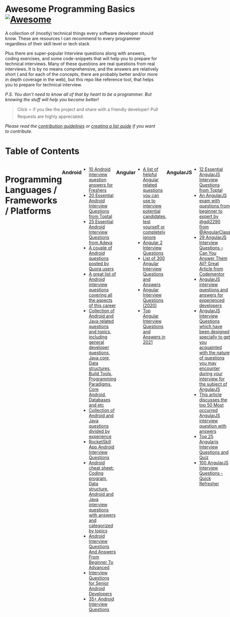 # Awesome Programming Basics [![Awesome](https://cdn.rawgit.com/sindresorhus/awesome/d7305f38d29fed78fa85652e3a63e154dd8e8829/media/badge.svg)](https://github.com/sindresorhus/awesome)

A collection of (mostly) technical things every software developer should know. These are resources I can recommend to every programmer regardless of their skill level or tech stack

Plus there are super-popular Interview questions along with answers, coding exercises,  and some code-snippets that will help you to prepare for technical interviews. Many of these questions are real questions from real interviews. It is by no means comprehensive, and the answers are relatively short ( and for each of the concepts, there are probably better and/or more in depth coverage in the web), but this repo like reference tool, that helps you to prepare for technical interview.

_P.S. You don't need to know all of that by heart to be a programmer. But knowing the stuff will help you become better!_

> Click :star: if you like the project and share with a friendly developer! Pull Requests are highly appreciated.

_Please read the [contribution guidelines](https://docs.github.com/en/communities/setting-up-your-project-for-healthy-contributions/setting-guidelines-for-repository-contributors) or [creating a list guide](https://docs.github.com/en/get-started/writing-on-github/getting-started-with-writing-and-formatting-on-github/basic-writing-and-formatting-syntax) if you want to contribute._

# Table of Contents

<div style="display: flex; align-items: flex-start; align: center">
<table align="center">

  <tr>
    <td align="center" width="96">
        <img src="https://github.com/tandpfun/skill-icons/raw/main/icons/Actix-Dark.svg" alt="icon" width="65" height="65" />
      <br>Actix
    </td>
    <td align="center" width="96">
        <img src="https://github.com/tandpfun/skill-icons/raw/main/icons/Adonis.svg" alt="icon" width="65" height="65" />
      <br>AdonisJS
    </td>    
    <td align="center" width="96">
        <img src="https://github.com/tandpfun/skill-icons/raw/main/icons/AlpineJS-Dark.svg" alt="icon" width="65" height="65" />
      <br>Alpine.js
    </td>
    <td align="center" width="96">
      <a href="#android">    
        <img src="https://github.com/tandpfun/skill-icons/raw/main/icons/AndroidStudio-Dark.svg" alt="icon" width="65" height="65" />
      <br>Android
    </td>
    <td align="center" width="96">
      <a href="#angular">
        <img src="https://github.com/tandpfun/skill-icons/raw/main/icons/Angular-Dark.svg" alt="icon" width="65" height="65" />
      <br>Angular
    </td>
    <td align="center" width="96">
      <a href="#angularjs">
        <img src="https://material.angularjs.org/latest/img/logo.svg" alt="icon" width="65" height="65" />
      <br>AngularJS
    </td>
    <td align="center" width="96">
        <img src="https://github.com/tandpfun/skill-icons/raw/main/icons/Ansible.svg" alt="icon" width="65" height="65" />
      <br>Ansible
    </td>      
  </tr>

<!-- ----------------------------------------------------------------------------------------------------------------------------------------------------- -->

  <tr>
    <td align="center" width="96">
      <a href="#arduino">
        <img src="https://github.com/tandpfun/skill-icons/raw/main/icons/Arduino.svg" alt="icon" width="65" height="65" />
      <br>Arduino
    </td>
    <td align="center" width="96">
        <img src="https://seeklogo.com/images/A/assemblyscript-logo-9C04F2E860-seeklogo.com.png" alt="icon" width="65" height="65" />
      <br>AssemblyScript
    </td>
    <td align="center" width="96">
        <img src="https://cdn.worldvectorlogo.com/logos/atlassian-1.svg" alt="icon" width="65" height="65" />
      <br>Atlassian
    </td>
    <td align="center" width="96">
        <img src="https://github.com/tandpfun/skill-icons/raw/main/icons/AWS-Dark.svg" alt="icon" width="65" height="65" />
      <br>AWS
    </td>
    <td align="center" width="96">
        <img src="https://github.com/tandpfun/skill-icons/raw/main/icons/Azure-Dark.svg" alt="icon" width="65" height="65" />
      <br>Azure
    </td>
    <td align="center" width="96">
      <a href="#backbonejs">
        <img src="https://seeklogo.com/images/B/backbone-logo-837E2F8868-seeklogo.com.png" alt="icon" width="65" height="65" />
      <br>Backbone.js
    </td>                          
    <td align="center" width="96">
        <img src="https://github.com/tandpfun/skill-icons/raw/main/icons/Bash-Dark.svg" alt="icon" width="65" height="65" />
      <br>Bash
    </td>  
  </tr>

<!-- ----------------------------------------------------------------------------------------------------------------------------------------------------- -->

  <tr>
    <td align="center" width="96">
        <img src="https://cdn.worldvectorlogo.com/logos/blazor.svg" alt="icon" width="65" height="65" />
      <br>Blazor
    </td>
    <td align="center" width="96">
        <img src="https://github.com/tandpfun/skill-icons/raw/main/icons/Bootstrap.svg" alt="icon" width="65" height="65" />
      <br>Bootstrap
    </td>
    <td align="center" width="96">
        <img src="https://github.com/tandpfun/skill-icons/raw/main/icons/CMake-Dark.svg" alt="icon" width="65" height="65" />
      <br>Cmake
    </td>    
    <td align="center" width="96">
      <a href="#c-1">
        <img src="https://github.com/tandpfun/skill-icons/raw/main/icons/C.svg" alt="icon" width="65" height="65" />
      <br>C
    </td> 
    <td align="center" width="96">
      <a href="#c">
        <img src="https://github.com/tandpfun/skill-icons/raw/main/icons/CPP.svg" alt="icon" width="65" height="65" />
      <br>C++
    </td> 
    <td align="center" width="96">
      <a href="#c-2">
        <img src="https://github.com/tandpfun/skill-icons/raw/main/icons/CS.svg" alt="icon" width="65" height="65" />
      <br>C#
    </td>
    <td align="center" width="96">
      <a href="#net">
        <img src="https://github.com/tandpfun/skill-icons/raw/main/icons/DotNet.svg" alt="icon" width="65" height="65" />
      <br>.NET
    </td>                       
  </tr>

<!-- ----------------------------------------------------------------------------------------------------------------------------------------------------- -->

  <tr>
    <td align="center" width="96">
        <img src="https://cdn.worldvectorlogo.com/logos/cakephp-1.svg" alt="icon" width="65" height="65" />
      <br>CakePHP
    </td>
    <td align="center" width="96">
        <img src="https://github.com/tandpfun/skill-icons/raw/main/icons/Cassandra-Dark.svg" alt="icon" width="65" height="65" />
      <br>Cassandra
    </td>
    <td align="center" width="96">
      <a href="#clojure">    
        <img src="https://github.com/tandpfun/skill-icons/raw/main/icons/Clojure-Dark.svg" alt="icon" width="65" height="65" />
      <br>Clojure
    </td>
    <td align="center" width="96">
        <img src="https://github.com/tandpfun/skill-icons/raw/main/icons/Crystal-Dark.svg" alt="icon" width="65" height="65" />
      <br>Crystal
    </td>  
    <td align="center" width="96">
      <a href="#css">    
        <img src="https://github.com/tandpfun/skill-icons/raw/main/icons/CSS.svg" alt="icon" width="65" height="65" />
      <br>CSS3
    </td> 
    <td align="center" width="96">
      <a href="#cucumber">
        <img src="https://github.com/tandpfun/skill-icons/raw/main/icons/Gherkin-Dark.svg" alt="icon" width="65" height="65" />
      <br>Cucumber
    </td>
    <td align="center" width="96">
        <img src="https://github.com/tandpfun/skill-icons/raw/main/icons/Dart-Dark.svg" alt="icon" width="65" height="65" />
      <br>Dart
    </td>                        

  </tr>

<!-- ----------------------------------------------------------------------------------------------------------------------------------------------------- -->

  <tr>
    <td align="center" width="96">
        <img src="https://github.com/tandpfun/skill-icons/raw/main/icons/DENO-Dark.svg" alt="icon" width="65" height="65" />
      <br>Deno
    </td> 
    <td align="center" width="96">
      <a href="#django">
        <img src="https://github.com/tandpfun/skill-icons/raw/main/icons/Django.svg" alt="icon" width="65" height="65" />
      <br>Django
    </td> 
    <td align="center" width="96">
      <a href="#docker">
        <img src="https://github.com/tandpfun/skill-icons/raw/main/icons/Docker.svg" alt="icon" width="65" height="65" />
      <br>Docker
    </td> 
    <td align="center" width="96">
        <img src="https://cdn.worldvectorlogo.com/logos/drupal-5.svg" alt="icon" width="65" height="65" />
      <br>Drupal
    </td>
    <td align="center" width="96">
        <img src="https://github.com/tandpfun/skill-icons/raw/main/icons/Electron.svg" alt="icon" width="65" height="65" />
      <br>Electron
    </td>
    <td align="center" width="96">
        <img src="https://github.com/tandpfun/skill-icons/raw/main/icons/Elixir-Dark.svg" alt="icon" width="65" height="65" />
      <br>Elixir
    </td>
    <td align="center" width="96">
      <a href="#emberjs">
        <img src="https://github.com/tandpfun/skill-icons/raw/main/icons/Ember.svg" alt="icon" width="65" height="65" />
      <br>Ember.js
    </td>                       
  </tr>

<!-- ----------------------------------------------------------------------------------------------------------------------------------------------------- -->

  <tr>
    <td align="center" width="96">
        <img src="https://github.com/tandpfun/skill-icons/raw/main/icons/ExpressJS-Dark.svg" alt="icon" width="65" height="65" />
      <br>Express.js
    </td> 
    <td align="center" width="96">
      <a href="#fastapi">
        <img src="https://github.com/tandpfun/skill-icons/raw/main/icons/FastAPI.svg" alt="icon" width="65" height="65" />
      <br>FastAPI
    </td> 
    <td align="center" width="96">
        <img src="https://github.com/tandpfun/skill-icons/raw/main/icons/Firebase-Dark.svg" alt="icon" width="65" height="65" />
      <br>Firebase
    </td> 
    <td align="center" width="96">
        <img src="https://github.com/tandpfun/skill-icons/raw/main/icons/Flask-Dark.svg" alt="icon" width="65" height="65" />
      <br>Flask
    </td>  
    <td align="center" width="96">
        <img src="https://github.com/tandpfun/skill-icons/raw/main/icons/Flutter-Dark.svg" alt="icon" width="65" height="65" />
      <br>Flutter
    </td>  
    <td align="center" width="96">
        <img src="https://github.com/tandpfun/skill-icons/raw/main/icons/Fortran.svg" alt="icon" width="65" height="65" />
      <br>Fortran
    </td>        
    <td align="center" width="96">
        <img src="https://cdn.worldvectorlogo.com/logos/fsharp.svg" alt="icon" width="65" height="65" />
      <br>F Sharp
    </td>              
  </tr>

<!-- ----------------------------------------------------------------------------------------------------------------------------------------------------- -->

  <tr>
    <td align="center" width="96">
        <img src="https://github.com/tandpfun/skill-icons/raw/main/icons/Gatsby.svg" alt="icon" width="65" height="65" />
      <br>Gatsby
    </td>
    <td align="center" width="96">
        <img src="https://github.com/tandpfun/skill-icons/raw/main/icons/Git.svg" alt="icon" width="65" height="65" />
      <br>Git
    </td>
    <td align="center" width="96">
        <img src="https://github.com/tandpfun/skill-icons/raw/main/icons/GithubActions-Dark.svg" alt="icon" width="65" height="65" />
      <br>GH Actions
    </td> 
    <td align="center" width="96">
      <a href="#golang">
        <img src="https://github.com/tandpfun/skill-icons/raw/main/icons/GoLang.svg" alt="icon" width="65" height="65" />
      <br>Golang
    </td>
    <td align="center" width="96">
        <img src="https://github.com/tandpfun/skill-icons/raw/main/icons/GCP-Dark.svg" alt="icon" width="65" height="65" />
      <br>GCP
    </td>      
    <td align="center" width="96">
        <img src="https://github.com/tandpfun/skill-icons/raw/main/icons/Gradle-Dark.svg" alt="icon" width="65" height="65" />
      <br>Gradle
    </td>
    <td align="center" width="96">
        <img src="https://github.com/tandpfun/skill-icons/raw/main/icons/Grafana-Dark.svg" alt="icon" width="65" height="65" />
      <br>Grafana
    </td>                      
  </tr>

<!-- ----------------------------------------------------------------------------------------------------------------------------------------------------- -->

  <tr>
    <td align="center" width="96">
      <a href="#graphql">
        <img src="https://github.com/tandpfun/skill-icons/raw/main/icons/GraphQL-Dark.svg" alt="icon" width="65" height="65" />
      <br>GraphQL
    </td>   
    <td align="center" width="96">
        <img src="https://github.com/tandpfun/skill-icons/raw/main/icons/Haskell-Dark.svg" alt="icon" width="65" height="65" />
      <br>Haskell
    </td>  
    <td align="center" width="96">
        <img src="https://github.com/tandpfun/skill-icons/raw/main/icons/Hibernate-Dark.svg" alt="icon" width="65" height="65" />
      <br>Hibernate
    </td>    
    <td align="center" width="96">
      <a href="#html">
        <img src="https://github.com/tandpfun/skill-icons/raw/main/icons/HTML.svg" alt="icon" width="65" height="65" />
      <br>HTML5
    </td>
    <td align="center" width="96">
      <a href="#ios">
        <img src="https://cdn.worldvectorlogo.com/logos/apple.svg" alt="icon" width="65" height="65" />
      <br>iOS
    </td>
    <td align="center" width="96">
      <a href="#java">
        <img src="https://github.com/tandpfun/skill-icons/raw/main/icons/Java-Dark.svg" alt="icon" width="65" height="65" />
      <br>Java
    </td>
    <td align="center" width="96">
      <a href="#javascript">
        <img src="https://github.com/tandpfun/skill-icons/raw/main/icons/JavaScript.svg" alt="icon" width="65" height="65" />
      <br>JavaScript
    </td>                   
  </tr>

<!-- ----------------------------------------------------------------------------------------------------------------------------------------------------- -->

  <tr>
    <td align="center" width="96">
        <img src="https://github.com/tandpfun/skill-icons/raw/main/icons/Jenkins-Dark.svg" alt="icon" width="65" height="65" />
      <br>Jenkins
    </td> 
    <td align="center" width="96">
        <img src="https://cdn.worldvectorlogo.com/logos/jira-1.svg" alt="icon" width="65" height="65" />
      <br>Jira
    </td>   
    <td align="center" width="96">
        <img src="https://cdn.worldvectorlogo.com/logos/json.svg" alt="icon" width="65" height="65" />
      <br>JSON
    </td>
    <td align="center" width="96">
        <img src="https://cdn.worldvectorlogo.com/logos/julia-1.svg" alt="icon" width="65" height="65" />
      <br>Julia
    </td> 
    <td align="center" width="96">
      <a href="#jquery">
        <img src="https://github.com/tandpfun/skill-icons/raw/main/icons/JQuery.svg" alt="icon" width="65" height="65" />
      <br>jQuery
    </td>  
    <td align="center" width="96">
        <img src="https://github.com/tandpfun/skill-icons/raw/main/icons/Kafka.svg" alt="icon" width="65" height="65" />
      <br>Kafka
    </td>
    <td align="center" width="96">
      <a href="#knockoutjs">
        <img src="https://www.pinclipart.com/picdir/big/223-2230502_knockout-js-clipart.png" alt="icon" width="65" height="65" />
      <br>Knockout.js
    </td>                                  
  </tr>

<!-- ----------------------------------------------------------------------------------------------------------------------------------------------------- -->

  <tr>
    <td align="center" width="96">
        <img src="https://github.com/tandpfun/skill-icons/raw/main/icons/Kotlin-Dark.svg" alt="icon" width="65" height="65" />
      <br>Kotlin
    </td> 
    <td align="center" width="96">
        <img src="https://github.com/tandpfun/skill-icons/raw/main/icons/Kubernetes.svg" alt="icon" width="65" height="65" />
      <br>Kubernetes
    </td>  
    <td align="center" width="96">
        <img src="https://github.com/tandpfun/skill-icons/raw/main/icons/Laravel-Dark.svg" alt="icon" width="65" height="65" />
      <br>Laravel
    </td> 
    <td align="center" width="96">
      <a href="#less">
        <img src="https://cdn.worldvectorlogo.com/logos/less-63.svg" alt="icon" width="65" height="65" />
      <br>Less
    </td> 
    <td align="center" width="96">
        <img src="https://cdn.worldvectorlogo.com/logos/linode-1.svg" alt="icon" width="65" height="65" />
      <br>Linode
    </td> 
    <td align="center" width="96">
        <img src="https://github.com/tandpfun/skill-icons/raw/main/icons/Linux-Dark.svg" alt="icon" width="65" height="65" />
      <br>Linux
    </td>
    <td align="center" width="96">
      <a href="#lisp">
        <img src="https://upload.wikimedia.org/wikipedia/commons/thumb/4/48/Lisp_logo.svg/1200px-Lisp_logo.svg.png" alt="icon" width="65" height="65" />
      <br>Lisp
    </td>                      
  </tr>

<!-- ----------------------------------------------------------------------------------------------------------------------------------------------------- -->

  <tr>
    <td align="center" width="96">
        <img src="https://github.com/tandpfun/skill-icons/raw/main/icons/Lua-Dark.svg" alt="icon" width="65" height="65" />
      <br>Lua
    </td>
    <td align="center" width="96">
        <img src="https://github.com/tandpfun/skill-icons/raw/main/icons/Maven-Dark.svg" alt="icon" width="65" height="65" />
      <br>Maven
    </td> 
    <td align="center" width="96">
        <img src="https://cdn.worldvectorlogo.com/logos/memcached.svg" alt="icon" width="65" height="65" />
      <br>Memcached
    </td> 
    <td align="center" width="96">
        <img src="https://github.com/tandpfun/skill-icons/raw/main/icons/MongoDB.svg" alt="icon" width="65" height="65" />
      <br>MongoDB
    </td> 
    <td align="center" width="96">
        <img src="https://github.com/tandpfun/skill-icons/raw/main/icons/MySQL-Dark.svg" alt="icon" width="65" height="65" />
      <br>MySQL
    </td> 
    <td align="center" width="96">
        <img src="https://cdn.worldvectorlogo.com/logos/nativescript.svg" alt="icon" width="65" height="65" />
      <br>NativeScript
    </td>
    <td align="center" width="96">
        <img src="https://cdn.worldvectorlogo.com/logos/neo4j.svg" alt="icon" width="65" height="65" />
      <br>Neo4j
    </td>                     
  </tr>

<!-- ----------------------------------------------------------------------------------------------------------------------------------------------------- -->

  <tr>
    <td align="center" width="96">
        <img src="https://github.com/tandpfun/skill-icons/raw/main/icons/NestJS-Dark.svg" alt="icon" width="65" height="65" />
      <br>NestJS
    </td>
    <td align="center" width="96">
        <img src="https://github.com/tandpfun/skill-icons/raw/main/icons/NextJS-Dark.svg" alt="icon" width="65" height="65" />
      <br>Next.js
    </td>
    <td align="center" width="96">
        <img src="https://github.com/tandpfun/skill-icons/raw/main/icons/Nginx.svg" alt="icon" width="65" height="65" />
      <br>Nginx
    </td> 
    <td align="center" width="96">
        <img src="https://cdn.worldvectorlogo.com/logos/numpy-1.svg" alt="icon" width="65" height="65" />
      <br>NumPy
    </td>
    <td align="center" width="96">
        <img src="https://github.com/tandpfun/skill-icons/raw/main/icons/NuxtJS-Dark.svg" alt="icon" width="65" height="65" />
      <br>Nuxt.js
    </td>
        <td align="center" width="96">
        <a href="#nodejs">
        <img src="https://github.com/tandpfun/skill-icons/raw/main/icons/NodeJS-Dark.svg" alt="icon" width="65" height="65" />
      <br>Node.js
    </td>
    <td align="center" width="96">
        <img src="https://github.com/tandpfun/skill-icons/raw/main/icons/OpenShift.svg" alt="icon" width="65" height="65" />
      <br>OpenShift
    </td>                        
  </tr>

<!-- ----------------------------------------------------------------------------------------------------------------------------------------------------- -->

  <tr>
    <td align="center" width="96">
        <img src="https://github.com/tandpfun/skill-icons/raw/main/icons/OpenStack-Dark.svg" alt="icon" width="65" height="65" />
      <br>OpenStack
    </td>
    <td align="center" width="96">
        <img src="https://cdn.worldvectorlogo.com/logos/oracle-corporation-logo.svg" alt="icon" width="65" height="65" />
      <br>Oracle
    </td> 
    <td align="center" width="96">
        <img src="https://pandas.pydata.org//static/img/favicon_white.ico" alt="icon" width="65" height="65" />
      <br>Pandas
    </td>
    <td align="center" width="96">
        <img src="https://github.com/tandpfun/skill-icons/raw/main/icons/Perl.svg" alt="icon" width="65" height="65" />
      <br>Perl
    </td>   
    <td align="center" width="96">
      <a href="#php">
        <img src="https://github.com/tandpfun/skill-icons/raw/main/icons/PHP-Dark.svg" alt="icon" width="65" height="65" />
      <br>PHP
    </td>
    <td align="center" width="96">
        <img src="https://cdn.worldvectorlogo.com/logos/postgresql.svg" alt="icon" width="65" height="65" />
      <br>PostgreSQL
    </td>
    <td align="center" width="96">
        <img src="https://github.com/tandpfun/skill-icons/raw/main/icons/Powershell-Dark.svg" alt="icon" width="65" height="65" />
      <br>PowerShell
    </td>                               
  </tr>

<!-- ----------------------------------------------------------------------------------------------------------------------------------------------------- -->

  <tr> 
    <td align="center" width="96">
        <img src="https://github.com/tandpfun/skill-icons/raw/main/icons/Prisma.svg" alt="icon" width="65" height="65" />
      <br>Prisma
    </td> 
    <td align="center" width="96">
        <img src="https://github.com/tandpfun/skill-icons/raw/main/icons/Processing-Dark.svg" alt="icon" width="65" height="65" />
      <br>Processing
    </td> 
    <td align="center" width="96">
        <img src="https://github.com/tandpfun/skill-icons/raw/main/icons/Prometheus.svg" alt="icon" width="65" height="65" />
      <br>Prometheus
    </td> 
    <td align="center" width="96">
      <a href="#python">
        <img src="https://github.com/tandpfun/skill-icons/raw/main/icons/Python-Dark.svg" alt="icon" width="65" height="65" />
      <br>Python
    </td>  
    <td align="center" width="96">
        <img src="https://github.com/tandpfun/skill-icons/raw/main/icons/PyTorch-Dark.svg" alt="icon" width="65" height="65" />
      <br>PyTorch
    </td>
    <td align="center" width="96">
        <img src="https://cdn.worldvectorlogo.com/logos/r-lang.svg" alt="icon" width="65" height="65" />
      <br>R
    </td>
    <td align="center" width="96">
        <img src="https://github.com/tandpfun/skill-icons/raw/main/icons/ReactiveX-Dark.svg" alt="icon" width="65" height="65" />
      <br>ReactiveX
    </td>                          
  </tr>

<!-- ----------------------------------------------------------------------------------------------------------------------------------------------------- -->

  <tr>
    <td align="center" width="96">
        <img src="https://github.com/tandpfun/skill-icons/raw/main/icons/RaspberryPi-Dark.svg" alt="icon" width="65" height="65" />
      <br>Raspberry PI
    </td>
    <td align="center" width="96">
      <a href="#reactjs">
        <img src="https://cdn.worldvectorlogo.com/logos/react-2.svg" alt="icon" width="65" height="65" />
      <br>ReactJS
    </td>
    <td align="center" width="96">
        <img src="https://github.com/tandpfun/skill-icons/raw/main/icons/React-Dark.svg" alt="icon" width="65" height="65" />
      <br>ReactNative
    </td> 
   <td align="center" width="96">
        <img src="https://github.com/tandpfun/skill-icons/raw/main/icons/Redis-Dark.svg" alt="icon" width="65" height="65" />
      <br>Redis
    </td>     
    <td align="center" width="96">
        <img src="https://github.com/tandpfun/skill-icons/raw/main/icons/Redux.svg" alt="icon" width="65" height="65" />
      <br>Redux
    </td>
    <td align="center" width="96">
        <img src="https://github.com/tandpfun/skill-icons/raw/main/icons/Regex-Dark.svg" alt="icon" width="65" height="65" />
      <br>Regex
    </td>    
    <td align="center" width="96">
      <a href="#ruby-on-rails">
        <img src="https://github.com/tandpfun/skill-icons/raw/main/icons/Rails.svg" alt="icon" width="65" height="65" />
      <br>Rails
    </td>          
  </tr>

<!-- ----------------------------------------------------------------------------------------------------------------------------------------------------- -->

  <tr>
    <td align="center" width="96">
      <a href="#ruby">
        <img src="https://github.com/tandpfun/skill-icons/raw/main/icons/Ruby.svg" alt="icon" width="65" height="65" />
      <br>Ruby
    </td>  
    <td align="center" width="96">
      <a href="#rust">
        <img src="https://github.com/tandpfun/skill-icons/raw/main/icons/Rust.svg" alt="icon" width="65" height="65" />
      <br>Rust
    </td>
    <td align="center" width="96">
        <img src="https://booklet.ai/img/docs/integrations/sagemaker_logo.svg" alt="icon" width="65" height="65" />
      <br>Sagemaker
    </td>
    <td align="center" width="96">
      <a href="#sass">
        <img src="https://github.com/tandpfun/skill-icons/raw/main/icons/Sass.svg" alt="icon" width="65" height="65" />
      <br>Sass
    </td>
    <td align="center" width="96">
      <a href="#scala">
        <img src="https://cdn-icons-png.flaticon.com/512/919/919834.png" alt="icon" width="65" height="65" />
      <br>Scala
    </td> 
    <td align="center" width="96">
        <img src="https://seeklogo.com/images/S/seaborn-logo-244EB2DEC5-seeklogo.com.png" alt="icon" width="65" height="65" />
      <br>Seaborn
    </td> 
    <td align="center" width="96">
        <img src="https://github.com/tandpfun/skill-icons/raw/main/icons/Selenium.svg" alt="icon" width="65" height="65" />
      <br>Selenium
    </td>                   
  </tr>

<!-- ----------------------------------------------------------------------------------------------------------------------------------------------------- -->

  <tr>
    <td align="center" width="96">
        <img src="https://github.com/tandpfun/skill-icons/raw/main/icons/SolidJS-Dark.svg" alt="icon" width="65" height="65" />
      <br>Solid.js
    </td> 
    <td align="center" width="96">
        <img src="https://github.com/tandpfun/skill-icons/raw/main/icons/Solidity.svg" alt="icon" width="65" height="65" />
      <br>Solidity
    </td> 
    <td align="center" width="96">
      <a href="#spark">
        <img src="https://github.com/tandpfun/skill-icons/raw/main/icons/Regex-Dark.svg" alt="icon" width="65" height="65" />
      <br>Spark
    </td>
    <td align="center" width="96">
        <img src="https://github.com/tandpfun/skill-icons/raw/main/icons/Spring-Dark.svg" alt="icon" width="65" height="65" />
      <br>SpringBoot
    </td>
    <td align="center" width="96">
        <img src="https://static-00.iconduck.com/assets.00/sql-database-sql-azure-icon-1955x2048-4pmty46t.png" alt="icon" width="65" height="65" />
      <br>SQL
    </td>
    <td align="center" width="96">
        <img src="https://github.com/tandpfun/skill-icons/raw/main/icons/SQLite.svg" alt="icon" width="65" height="65" />
      <br>SQLite
    </td>
    <td align="center" width="96">
        <img src="https://seeklogo.com/images/S/streamlit-logo-1A3B208AE4-seeklogo.com.png" alt="icon" width="65" height="65" />
      <br>Streamlit
    </td>                               
  </tr>

<!-- ----------------------------------------------------------------------------------------------------------------------------------------------------- -->

  <tr>
    <td align="center" width="96">
        <img src="https://github.com/tandpfun/skill-icons/raw/main/icons/Supabase-Dark.svg" alt="icon" width="65" height="65" />
      <br>Supabase
    </td> 
    <td align="center" width="96">
        <img src="https://github.com/tandpfun/skill-icons/raw/main/icons/Svelte.svg" alt="icon" width="65" height="65" />
      <br>Svelte
    </td>
    <td align="center" width="96">
      <a href="#swift">
        <img src="https://github.com/tandpfun/skill-icons/raw/main/icons/Swift.svg" alt="icon" width="65" height="65" />
      <br>Swift
    </td>  
    <td align="center" width="96">
        <img src="https://github.com/tandpfun/skill-icons/raw/main/icons/TailwindCSS-Dark.svg" alt="icon" width="65" height="65" />
      <br>TailwindCSS
    </td> 
    <td align="center" width="96">
        <img src="https://github.com/tandpfun/skill-icons/raw/main/icons/TensorFlow-Dark.svg" alt="icon" width="65" height="65" />
      <br>TensorFlow
    </td> 
    <td align="center" width="96">
        <img src="https://www.svgrepo.com/show/354447/terraform-icon.svg" alt="icon" width="65" height="65" />
      <br>Terraform
    </td>
    <td align="center" width="96">
        <img src="https://github.com/tandpfun/skill-icons/raw/main/icons/ThreeJS-Dark.svg" alt="icon" width="65" height="65" />
      <br>Three.js
    </td>                           
  </tr>  

<!-- ----------------------------------------------------------------------------------------------------------------------------------------------------- -->

  <tr>
    <td align="center" width="96">
      <a href="#typescript">
        <img src="https://github.com/tandpfun/skill-icons/raw/main/icons/TypeScript.svg" alt="icon" width="65" height="65" />
      <br>TypeScript
    </td> 
    <td align="center" width="96">
        <img src="https://cdn.worldvectorlogo.com/logos/ubuntu-4.svg" alt="icon" width="65" height="65" />
      <br>Ubuntu
    </td>
    <td align="center" width="96">
        <img src="https://github.com/tandpfun/skill-icons/raw/main/icons/Unity-Dark.svg" alt="icon" width="65" height="65" />
      <br>Unity
    </td>
    <td align="center" width="96">
        <img src="https://github.com/tandpfun/skill-icons/raw/main/icons/UnrealEngine.svg" alt="icon" width="65" height="65" />
      <br>UnrealEngine
    </td>
    <td align="center" width="96">
        <img src="https://github.com/tandpfun/skill-icons/raw/main/icons/VIM-Dark.svg" alt="icon" width="65" height="65" />
      <br>Vim
    </td>
    <td align="center" width="96">
      <a href="#vuejs">
        <img src="https://github.com/tandpfun/skill-icons/raw/main/icons/VueJS-Dark.svg" alt="icon" width="65" height="65" />
      <br>Vue.js
    </td> 
    <td align="center" width="96">
        <img src="https://seeklogo.com/images/W/web-assembly-logo-F5BFA893E6-seeklogo.com.png" alt="icon" width="65" height="65" />
      <br>WebAssembly
    </td>                                                     
  </tr> 

<!-- ----------------------------------------------------------------------------------------------------------------------------------------------------- -->

  <tr>
    <td align="center" width="96">
        <img src="https://github.com/tandpfun/skill-icons/raw/main/icons/Webpack-Dark.svg" alt="icon" width="65" height="65" />
      <br>Webpack
    </td>
    <td align="center" width="96">
        <img src="https://github.com/tandpfun/skill-icons/raw/main/icons/WindiCSS-Dark.svg" alt="icon" width="65" height="65" />
      <br>WindiCss
    </td> 
    <td align="center" width="96">
        <img src="https://cdn.worldvectorlogo.com/logos/microsoft-windows-11.svg" alt="icon" width="65" height="65" />
      <br>Windows
    </td>
    <td align="center" width="96">
      <a href="#wordpress">
        <img src="https://github.com/tandpfun/skill-icons/raw/main/icons/Wordpress.svg" alt="icon" width="65" height="65" />
      <br>WordPress
    </td>
    <td align="center" width="96">
        <img src="https://cdn.worldvectorlogo.com/logos/xamarin.svg" alt="icon" width="65" height="65" />
      <br>Xamarin
    </td>                  
    <td align="center" width="96">
        <img src="https://cdn.worldvectorlogo.com/logos/xml-2.svg" alt="icon" width="65" height="65" />
      <br>XML
    </td>      
    <td align="center" width="96">
        <img src="https://github.com/tandpfun/skill-icons/raw/main/icons/Zig-Dark.svg" alt="icon" width="65" height="65" />
      <br>Zig
    </td>                          
  </tr>    

</table>

<br>

# Programming Languages / Frameworks / Platforms
### Android

- [10 Android interview question answers for Freshers](http://www.careerride.com/android-interview-questions.aspx)
- [20 Essential Android Interview Questions from Toptal](http://www.toptal.com/android/interview-questions)
- [25 Essential Android Interview Questions from Adeva](https://adevait.com/android/interview-questions)
- [A couple of Android questions posted by Quora users](https://www.quora.com/What-are-good-job-interview-questions-for-an-Android-developer)
- [A great list of Android interview questions covering all the aspects of this career](http://www.tutorialspoint.com/android/android_interview_questions.htm)
- [Collection of Android and Java related questions and topics, including general developer questions, Java core, Data structures, Build Tools, Programming Paradigms, Core Android, Databases and etc](https://github.com/derekargueta/Android-Interview-Questions)
- [Collection of Android and Java questions divided by experience](https://medium.com/@neteinstein/not-another-android-interviews-article-the-questions-3dedafa30bec)
- [RocketSkill App Android Interview Questions](https://github.com/mindash/android-structured-interview)
- [Android cheat sheet: Coding program, Data structure, Android and Java interview questions with answers and categorized by topics](https://github.com/anitaa1990/Android-Cheat-sheet)
- [Android Interview Questions And Answers From Beginner To Advanced](https://www.andreasschrade.com/2017/02/23/android-interview-questions/)
- [Interview Questions for Senior Android Developers](https://github.com/mohsenoid/Android-Interview-Questions)
- [35+ Android Interview Questions](https://www.interviewbit.com/android-interview-questions/)

### Angular

- [A list of helpful Angular related questions you can use to interview potential candidates, test yourself or completely ignore](https://github.com/Yonet/Angular-Interview-Questions)
- [Angular 2 Interview Questions](https://www.onlineinterviewquestions.com/angular2-interview-questions/)
- [List of 300 Angular Interview Questions and Answers](https://github.com/sudheerj/angular-interview-questions)
- [Angular Interview Questions (2020)](https://www.interviewbit.com/angular-interview-questions/)
- [Top Angular Interview Questions and Answers in 2021](https://hackr.io/blog/angular-interview-questions)

### AngularJS

- [12 Essential AngularJS Interview Questions from Toptal](http://www.toptal.com/angular-js/interview-questions)
- [An AngularJS exam with questions from beginner to expert by @gdi2290 from @AngularClass](https://github.com/gdi2290/ngExam)
- [29 AngularJS Interview Questions – Can You Answer Them All? Great Article from Codementor](https://www.codementor.io/angularjs/tutorial/angularjs-interview-questions-sample-answers)
- [AngularJS interview questions and answers for experienced developers](http://www.web-technology-experts-notes.in/2014/11/angularjs-interview-questions-and-answers-for-experienced.html)
- [AngularJS Interview Questions which have been designed specially to get you acquainted with the nature of questions you may encounter during your interview for the subject of AngularJS](http://www.tutorialspoint.com/angularjs/angularjs_interview_questions.htm)
- [This article discusses the top 50 Most occurred AngularJS interview question with answers](http://www.codeproject.com/Articles/891718/AngularJS-Interview-Questions-and-Answers)
- [Top 25 Angularjs Interview Questions and Quiz](http://career.guru99.com/top-25-angular-js-interview-questions/)
- [100 AngularJS Interview Questions - Quick Refresher](https://www.techbeamers.com/latest-angularjs-interview-questions-answers/)

### Arduino

- [Arduino Education Official Website](https://www.arduino.cc/education)
- [Arduino Cheat Sheet](https://dlnmh9ip6v2uc.cloudfront.net/learn/materials/8/Arduino_Cheat_Sheet.pdf)
- [20 Arduino Interview Questions and Answers](https://climbtheladder.com/arduino-interview-questions/)
- [1000 Arduino MCQs](https://www.sanfoundry.com/1000-arduino-questions-answers/)
- [300+ Top Arduino Interview Questions and Answers](https://engineeringinterviewquestions.com/arduino-interview-questions-and-answers/)

### BackboneJS

- [8 Essential Backbonejs Interview Questions from Toptal](http://www.toptal.com/backbone-js/interview-questions)
- [Backbonejs Interview Questions And Answers from web technology experts notes](http://www.web-technology-experts-notes.in/2015/01/backbone-js-interview-questions-and-answers.html)
- [Top 25 Backbone.js interview questions](http://career.guru99.com/top-25-backbone-js-interview-questions/)

### C

- [Basic C language technical frequently asked interview questions and answers It includes data structures, pointers interview questions and answers for experienced](http://www.cquestions.com/2010/10/c-interview-questions-and-answers.html)
- [C Programming Interview Questions and Answers for such topics as Bits and Bytes, Preprocessors, Functions, Strings, Language basics and etc](http://www.indiabix.com/technical/c/)
- [C Programming Interview Questions have been designed specially to get you acquainted with the nature of questions you may encounter during your interview for the subject of C Programming](http://www.tutorialspoint.com/cprogramming/cprogramming_interview_questions.htm)
- [First set of commonly asked C programming interview questions from computer science portal for geeks](http://geeksquiz.com/commonly-asked-c-programming-interview-questions-set-1/)
- [Second set of commonly asked C programming interview questions from computer science portal for geeks](http://geeksquiz.com/commonly-asked-c-programming-interview-questions-set-2/)
- [9 Essential C Interview Questions with answers](https://www.toptal.com/c/interview-questions)
- [Top C Interview Questions and Answers](https://www.interviewbit.com/c-interview-questions/)
 
### C++

- [1000+ Multiple Choice Questions & Answers in C++ with explanations](http://www.sanfoundry.com/cplusplus-interview-questions-answers/)
- [200 C++ interview questions and answers](http://www.careerride.com/C++-Interview-questions-Answer.aspx)
- [24 Essential C++ Interview Questions from Toptal](http://www.toptal.com/c-plus-plus/interview-questions)
- [C++ Interview Questions from GeekInterview](http://www.geekinterview.com/Interview-Questions/Languages/C-Plus-Plus)
- [C++ Programming Q&A and quizzes from computer science portal for geeks](http://www.geeksforgeeks.org/c-plus-plus/)
- [C++ Programming Questions and Answers related to such topics as OOPs concepts, Object and Classes, Functions, Constructors and Destructors, Inheritance and etc](http://www.indiabix.com/cpp-programming/questions-and-answers/)
- [LeetCode Problems' Solutions written in C++](https://github.com/haoel/leetcode)

### C#

- [15 Essential C# Interview Question from Toptal](http://www.toptal.com/c-sharp/interview-questions)
- [C# interview questions from dotnetfunda.com](http://www.dotnetfunda.com/interviews/cat/6/csharp)
- [Top 50 C# Interview Questions & Answers](http://career.guru99.com/top-50-c-sharp-interview-questions-answers/)
- [50 C# Coding Interview Questions and Answers](https://www.techbeamers.com/csharp-coding-interview-questions-developers/)
- [20 C# OOPS Interview Questions and Answers](https://www.techbeamers.com/csharp-oops-interview-questions-answers/)
- [30+ C# Interview Questions](https://www.interviewbit.com/c-sharp-interview-questions/)

### .NET

- [300 ASPNET interview questions and answers](http://www.careerride.com/ASPNet-Questions.aspx)
- [ASP.NET Core Interview Questions](https://www.talkingdotnet.com/asp-net-core-interview-questions/)
- [Great list of NET interview questions covering all the NET platform topics](http://www.indiabix.com/technical/dotnet/)
- [NET Interview Questions and Answers for Beginners which consists of the most frequently asked questions in NET This list of 100+ questions and answers gauge your familiarity with the NET platform](http://www.dotnetcurry.com/dotnetinterview/70/dotnet-interview-questions-answers-beginners)
- [Questions gathered by community of the StackOverflow](http://stackoverflow.com/questions/365489/questions-every-good-net-developer-should-be-able-to-answer)
- [What Great NET Developers Ought To Know (More NET Interview Questions)](http://www.hanselman.com/blog/WhatGreatNETDevelopersOughtToKnowMoreNETInterviewQuestions.aspx)

### Clojure

- [Classic 'Fizz Buzz' interview question for Clojure developers](http://www.learningclojure.com/2014/05/fizz-buzz-interview-question.html)
- [Clojure Interview Questions for experienced devs](http://ita2zguide.blogspot.com.by/p/cc.html)
- [Coding exercises in Clojure, handy practice for technical interview questions](https://github.com/dpetrovics/coding-exercises)
- [Experience and questions from Clojure developer interview collected by Reddit users](https://www.reddit.com/r/Clojure/comments/34qhha/clojure_coding_job_interview_experience/)
- [Interview cake Clojure solutions](https://github.com/DerekCuevas/interview-cake-clj)

### CSS

- [CSS interview questions and answers for freshers and experienced candidates Also there you can find CSS online practice tests to fight written tests and certification exams on CSS](http://www.careerride.com/Interview-Questions-CSS.aspx)
- [Development hiring managers and potential interviewees may find there sample CSS proficiency interview Q&As and code snippets useful](http://www.techrepublic.com/blog/software-engineer/css-interview-questions-and-answers/)
- [Interview Questions and Exercises About CSS](https://css-tricks.com/interview-questions-css/)
- [Top 50 CSS(Cascading Style Sheet) Interview Questions covering the most of tricky CSS moments](http://career.guru99.com/top-50-csscascading-style-sheet-interview-questions/)
- [Front End Interview Handbook - CSS Questions and Answers](https://frontendinterviewhandbook.com/css-questions/)

### Cucumber

- [Cucumber Web Application BDD Sample Interview Questions](https://ratedr05.wordpress.com/2017/09/22/cucumber-interview-questions/)
- [Guide to building a simple Cucumber + Watir page object pattern framework](http://watir.com/simple-cucumber-watir-page-object-pattern-framework/)

### Django

- [Some abstract interview questions for Python/Django developers](http://insights.dice.com/2014/04/30/interview-questions-pythondjango-developers/)
- [Some Django basic interview questions to establish the basic level of the candidates](http://www.ilian.io/django-interview-questions/)
- [Top 16 Django Interview Questions for both freshers and experienced developers](http://career.guru99.com/top-16-django-interview-questions/)

### Docker

- [Docker Interview Questions](https://mindmajix.com/docker-interview-questions)
- [Top Docker Interview Questions You Must Prepare In 2019](https://www.edureka.co/blog/interview-questions/docker-interview-questions/)
- [Top Docker Interview Questions And Answers](https://intellipaat.com/interview-question/docker-interview-questions/)
- [DOCKER (SOFTWARE) INTERVIEW QUESTIONS & ANSWERS](https://www.wisdomjobs.com/e-university/docker-software-interview-questions.html)
- [30 Docker Interview Questions and Answers in 2019](https://www.fullstack.cafe/blog/docker-interview-questions-and-answers)
- [Docker Interview Questions & Answers](https://www.interviewbit.com/docker-interview-questions/)
- [Top 50 Docker Interview Questions & Answers](https://www.wissenhive.com/blogs/top-50-docker-interview-questions-and-answers)
- [Top 50+ Docker Interview Questions and Answers in 2021](https://www.techgeekbuzz.com/top-docker-interview-questions/)

### EmberJS

- [8 Essential Emberjs Interview Questions from Toptal](http://www.toptal.com/emberjs/interview-questions)
- [Top 25 Emberjs Interview Questions for both freshers and experienced developers](http://career.guru99.com/top-25-ember-js-interview-questions/)

### FastAPI
- [FastAPI Documentation](https://fastapi.tiangolo.com)
- [20 FastAPI Interview Questions](https://climbtheladder.com/fastapi-interview-questions/)
- [FastAPI Cheatsheet](https://lyz-code.github.io/blue-book/fastapi/)

### Golang

- [Solutions for Elements of Programming Interviews problems written in Golang](https://github.com/mrekucci/epi)
- [Solutions for some basic coding interview tasks written in Go](https://github.com/efischer19/golang_ctci)
- [Top 20 GO Programming Interview Questions for both freshers and experienced developers](http://career.guru99.com/top-20-go-programming-interview-questions/)

### GraphQL

- [8 GraphQL Interview Questions To Know](https://www.fullstack.cafe/blog/5-graphql-interview-questions-you-should-know)
- [How to GraphQL - Common Questions](https://www.howtographql.com/advanced/5-common-questions/)

### HTML

- [10 Typical HTML Interview Exercises from SitePoint.com](http://www.sitepoint.com/10-typical-html-interview-exercises/)
- [16 Essential HTML5 Interview Questions from Toptal](http://www.toptal.com/html5/interview-questions)
- [40 important HTML 5 Interview questions with answers](http://www.codeproject.com/Articles/702051/important-HTML-Interview-questions-with-answe)
- [HTML interview questions and answers for freshers and experienced candidates Also find HTML online practice tests to fight written tests and certification exams on HTML](http://www.careerride.com/Interview-Questions-HTML.aspx)
- [Top 50 HTML Interview Questions for both freshers and experienced developers](http://career.guru99.com/top-50-html-interview-questions/)
- [Common HTML interview questions for freshers](http://www.javatpoint.com/html-interview-questions)
- [Front End Interview Handbook - HTML Questions and Answers](https://frontendinterviewhandbook.com/html-questions/)
- [30 HTML Interview Questions and Answers](https://www.techbeamers.com/latest-html-interview-questions/)
- [30+ HTML Interview Questions (2021)](https://www.interviewbit.com/html-interview-questions/)

### iOS

- [14 Essential iOS Interview Questions from Toptal](http://www.toptal.com/ios/interview-questions)
- [20 iOS Developer Interview Questions and Answers for getting you ready for your interview](https://www.codementor.io/ios/tutorial/ios-interview-tips-questions-answers-objective-c)
- [25 Essential iOS Interview Questions from Adeva](https://adevait.com/ios/interview-questions)
- [A small guide to help those looking to hire a developer or designer for iOS work While tailored for iOS, many questions could be used for Android developers or designers as well A great self-test if you're looking to keep current or practice for your own interview](https://github.com/CameronBanga/iOS-Developer-and-Designer-Interview-Questions)
- [All you need to know about iOS technical interview including some tips for preparing, questions and some coding exercises](http://www.raywenderlich.com/53962/ios-interview-questions)
- [Interview Questions for iOS and Mac Developers from the CEO of Black Pixel](https://blackpixel.com/writing/2013/04/interview-questions-for-ios-and-mac-developers-1.html)
- [iOS Interview Questions and Answers including such topics as Development Basics, App states and multitasking, App states, Core app objects](http://www.geekinterview.com/Interview-Questions/iOS)
- [iOS Interview Questions For Senior Developers](https://m.smartcloud.io/ios-interview-questions-for-senior-developers-in-2017-a94cc81c8205)
- [50 iOS Interview Questions And Answers 1](https://medium.com/ios-os-x-development/ios-interview-questions-13840247a57a)
- [50 iOS Interview Questions And Answers Part 2](https://medium.com/ios-os-x-development/50-ios-interview-questions-and-answers-part-2-45f952230b9f)
- [50 iOS Interview Questions And Answers Part 3](https://medium.com/ios-os-x-development/50-ios-interview-questions-and-answers-part-3-3fad146b6c3d)
- [50 iOS Interview Questions And Answers Part 4](https://medium.com/@duruldalkanat/50-ios-interview-questions-and-answers-part-4-6f26b26341a)
- [50 iOS Interview Questions And Answers Part 5](https://medium.com/@duruldalkanat/50-ios-interview-questions-and-answers-part-5-de6241374a8f)
- [10 iOS interview questions and answers](https://www.upwork.com/i/interview-questions/ios/)
- [iOS Developer and Designer Interview Questions](https://github.com/9magnets/iOS-Developer-and-Designer-Interview-Questions#tech)
- [IOS Interview Questions and Answers](http://www.thecrazyprogrammer.com/2015/11/ios-interview-questions-and-answers.html)
- [iOS Interview Questions For Beginners](http://ichuiphonedev.blogspot.com/2014/05/iphone-latest-interview-questions-and.html)
- [Babylon iOS Interview Questions](https://github.com/Babylonpartners/ios-playbook/blob/master/Interview/questions.md)
- [RocketSkill App iOS Interview Questions](https://github.com/mindash/iOS-structured-interview)
- [iOS Static vs Dynamic Dispatch](https://medium.com/flawless-app-stories/static-vs-dynamic-dispatch-in-swift-a-decisive-choice-cece1e872d)

### Java

- [List of Java programs for interview Categoriwise](https://onurdesk.com/category/interview/interview-program-java/)
- [115 Java Interview Questions and Answers – The ULTIMATE List](http://www.javacodegeeks.com/2014/04/java-interview-questions-and-answers.html)
- [37 Java Interview Questions to Practice With from Codementor](https://www.codementor.io/java/tutorial/java-interview-sample-questions-answers)
- [21 Essential Java Interview Questions](http://www.toptal.com/java/interview-questions)
- [Top 30 Core Java Interview Questions](https://www.janbasktraining.com/blog/core-java-interview-questions-answers/)
- [29 Essential Java Interview Questions from Adeva](https://adevait.com/java/interview-questions)
- [A collection of Java interview questions and answers to them](https://github.com/svozniuk/java-interviews)
- [Data Structures and Algorithms in Java which can be useful in interview process](https://github.com/donbeave/interview)
- [Java Interview Questions: How to crack the TOP 15 questions](https://blog.udemy.com/java-interview-questions/)
- [300 Core Java Interview Questions](http://www.javatpoint.com/corejava-interview-questions)
- [Top 10 Tricky Java interview questions and Answers](http://java67.blogspot.com.by/2012/09/top-10-tricky-java-interview-questions-answers.html)
- [Top 25 Most Frequently Asked Interview Core Java Interview Questions And Answers](http://javahungry.blogspot.com/2013/06/top-25-most-frequently-asked-core-java.html)
- [Top 40 Core Java Interview Questions Answers from Telephonic Round](http://java67.blogspot.sg/2015/03/top-40-core-java-interview-questions-answers-telephonic-round.html)
- [Top 50 Spring Interview Questions You Must Prepare For In 2020](https://www.edureka.co/blog/interview-questions/spring-interview-questions/)
- [Spring Interview Questions And Answers](https://www.journaldev.com/2696/spring-interview-questions-and-answers)
- [Interview Cake Java Interview Questions](https://www.interviewcake.com/java-interview-questions)
- [Java Interview Questions & Quizzes](https://www.techbeamers.com/java-interview-questions/)
- [Essetial Java Interview Questions](https://fdk.codes/some-java-interview-questions/)
- [Fundamental Java Interview Questions](https://www.interviewbit.com/java-interview-questions/)

### JavaScript

- [Practice common algorithms using JavaScript](https://github.com/ignacio-chiazzo/Algorithms-Leetcode-Javascript)
- [10 Interview Questions Every JavaScript Developer Should Know](https://medium.com/javascript-scene/10-interview-questions-every-javascript-developer-should-know-6fa6bdf5ad95)
- [21 Essential JavaScript Interview Questions from best mentors all over the world](https://www.codementor.io/javascript/tutorial/21-essential-javascript-tech-interview-practice-questions-answers)
- [20 Essential JavaScript Interview Questions from Adeva](https://adevait.com/javascript-developers/interview-questions)
- [37 Essential JavaScript Interview Questions from Toptal](http://www.toptal.com/javascript/interview-questions)
- [5 More JavaScript Interview Exercises](http://www.sitepoint.com/5-javascript-interview-exercises/)
- [5 Typical JavaScript Interview Exercises](http://www.sitepoint.com/5-typical-javascript-interview-exercises/)
- [Development hiring managers and potential interviewees may find these sample JavaScript proficiency interview Q&As and code snippets useful](http://www.techrepublic.com/blog/software-engineer/javascript-interview-questions-and-answers/)
- [123 Essential JavaScript Interview Question](https://github.com/nishant8BITS/123-Essential-JavaScript-Interview-Question)
- [JavaScript Interview Questions have been designed specially to get you acquainted with the nature of questions you may encounter during your interview for the subject of JavaScript](http://www.tutorialspoint.com/javascript/javascript_interview_questions.htm)
- [JS: Basics and Tricky Questions](http://www.thatjsdude.com/interview/js2.html)
- [JS: Interview Algorithm](http://thatjsdude.com/interview/js1.html)
- [Some basic javascript coding challenges and interview questions](https://github.com/kolodny/exercises)
- [Some JavaScript interview exercises](https://github.com/csvenja/javascript-exercises)
- [Ten Questions I've Been Asked, Most More Than Once, Over Six Technical JavaScript / Front-End Engineer Job Interviews.](https://www.reddit.com/r/javascript/comments/3rb88w/ten_questions_ive_been_asked_most_more_than_once)
- [Top 85 JavaScript Interview Questions](http://career.guru99.com/top-85-javascript-interview-questions/)
- [Interview Cake JavaScript Interview Questions](https://www.interviewcake.com/javascript-interview-questions)
- [The Best Frontend JavaScript Interview Questions (written by a Frontend Engineer)](<https://performancejs.com/post/hde6d32/The-Best-Frontend-JavaScript-Interview-Questions-(written-by-a-Frontend-Engineer)>)
- [10 JavaScript Concepts You Need to Know for Interviews](https://dev.to/arnavaggarwal/10-javascript-concepts-you-need-to-know-for-interviews)
- [Front End Interview Handbook - JavaScript Questions and Answers](https://frontendinterviewhandbook.com/javascript-questions/)
- [JavaScript Interview Questions - Quick Refresher](https://www.techbeamers.com/javascript-interview-questions-answers/)
- [The MEGA Interview Guide](https://github.com/danieldelcore/mega-interview-guide)
- [Javascript Interview Questions and Answers (2020)](https://www.interviewbit.com/javascript-interview-questions/)
- [JavaScript Modern Interview Code Challenges 2021](https://github.com/sadanandpai/javascript-code-challenges)
- [70 JavaScript Interview Questions](https://dev.to/macmacky/70-javascript-interview-questions-5gfi)

### jQuery

- [Top 50 jquery interview questions](https://career.guru99.com/top-50-jquery-interview-questions/)
- [17 Essential jQuery Interview Questions From Toptal](https://www.toptal.com/jquery/interview-questions)
- [Top JQuery Interview Questions and Answers](https://www.techgeekbuzz.com/top-jquery-interview-questions/)

### KnockoutJS

- [15 interview questions from CodeSample.com](http://www.code-sample.com/2014/01/knockout-js-interview-questions-and.html)
- [20 questions you might be asked about KnockoutJS in an interview for both freshers and experienced developers](http://www.codeproject.com/Articles/987899/KnockoutJS-interview-questions)

### Less

- [Top 25 LESS Interview Questions](http://career.guru99.com/top-25-less-interview-questions/)

### Lisp

- [10 LISP Questions & Answers](http://www.sanfoundry.com/lisp-mcqs-class/)
- [Top 18 Lisp Interview Questions from Career Guru](http://career.guru99.com/top-18-lisp-interview-questions/)

### NodeJS

- [25 Essential Node.js Interview Questions from Adeva](https://adevait.com/nodejs/interview-questions)
- [8 Essential Nodejs Interview Questions from Toptal](http://www.toptal.com/nodejs/interview-questions)
- [Node.JS Interview Questions have been designed specially to get you acquainted with the nature of questions you may encounter during your interview for the subject of Node.JS](http://www.tutorialspoint.com/nodejs/nodejs_interview_questions.htm)
- [Node.js Interview Questions and Answers](https://blog.risingstack.com/node-js-interview-questions/)
- [Top 25 Nodejs Interview Questions & Answers from Career Guru](http://career.guru99.com/top-25-interview-questions-on-node-js/)
- [Top 30 Node.Js Interview Questions With Answers](https://www.techbeamers.com/top-30-node-js-interview-questions-answers/)
- [Top Nodejs Interview Questions & Answers](https://www.interviewbit.com/node-js-interview-questions/)
- [Node.js Interview Questions in Chinese](https://github.com/haizlin/fe-interview/blob/master/category/nodejs.md)
- [Node.js Interview Questions by learning-zone](https://github.com/learning-zone/nodejs-interview-questions)

### PHP

- [100 PHP interview questions and answers from CareerRide.com](http://www.careerride.com/PHP-Interview-Questions.aspx)
- [21 Essential PHP Interview Questions from Toptal](http://www.toptal.com/php/interview-questions)
- [20 Common PHP Job Interview Questions and Answers](http://www.woodstitch.com/resources/php-interview-questions.php)
- [25 Essential PHP Interview Questions from Adeva](https://adevait.com/php/interview-questions)
- [PHP interview questions and answers for freshers](http://phpinterviewquestions.co.in/)
- [Top 100 PHP Interview Questions & Answers from CareerGuru](http://career.guru99.com/top-100-php-interview-questions-answers/)
- [25 PHP Interview Questions](https://www.codementor.io/php/tutorial/php-interview-questions-sample-answers)
- [26 Essential PHP Interview Questions for 2018](https://pangara.com/blog/php-interview-questions)
- [Cracking PHP Interviews Questions ebook 300+ Q&A](https://bootsity.com/books)
- [PHP Interview Questions - Quick Refresher](https://www.techbeamers.com/latest-php-interview-questions-answers/)
- [30+ PHP Interview Questions](https://www.interviewbit.com/php-interview-questions/)

### Python

- [26 Essential Python Interview Questions from Adeva](https://adevait.com/python/interview-questions)
- [20 Python interview questions and answers](http://www.careerride.com/python-interview-questions.aspx)
- [11 Essential Python Interview Questions from Toptal](http://www.toptal.com/python/interview-questions)
- [A listing of questions that could potentially be asked for a python job listing](https://github.com/sigmavirus24/python-interview-questions)
- [Interview Questions for both beginners and experts](http://www.bogotobogo.com/python/python_interview_questions.php)
- [Interview Cake Python Interview Questions](https://www.interviewcake.com/python-interview-questions)
- [Python Frequently Asked Questions (Programming)](https://docs.python.org/2/faq/programming.html)
- [Python interview questions collected by Reddit users](https://www.reddit.com/r/Python/comments/1knw7z/python_interview_questions)
- [Top 25 Python Interview Questions from Career Guru](http://career.guru99.com/top-25-python-interview-questions/)
- [Python Interview 10 questions from Corey Schafer](https://www.youtube.com/watch?v=DEwgZNC-KyE)
- [Python interview questions. Part I. Junior](https://luminousmen.com/post/6)
- [Python interview questions. Part II. Middle](https://luminousmen.com/post/7)
- [Python interview questions. Part III. Senior](https://luminousmen.com/post/8)
- [Python Interview Questions and Answers (2019)](https://www.interviewbit.com/python-interview-questions/)
- [100 Python Interview Questions - Quick Refresher](https://www.techbeamers.com/python-interview-questions-programmers/)
- [Top 100 Python Interview Questions from Edureka (2021)](https://www.edureka.co/blog/interview-questions/python-interview-questions/)

### ReactJS

- [Reddit users share their expectations from ReactJS interview](https://www.reddit.com/r/reactjs/comments/3m5equ/react_what_interview_questions_to_expect/)
- [5 Essential React.js Interview Questions](https://www.codementor.io/reactjs/tutorial/5-essential-reactjs-interview-questions)
- [React Interview Questions](https://tylermcginnis.com/react-interview-questions/)
- [Toptal's 21 Essential React.js Interview Questions](https://www.toptal.com/react/interview-questions)
- [19 Essential ReactJs Interview Questions](https://www.educba.com/reactjs-interview-questions/)
- [React Interview Questions & Answers](https://github.com/sudheerj/reactjs-interview-questions)

### Ruby on Rails

- [20 Ruby on Rails interview questions and answers from CareerRide.com](http://www.careerride.com/ruby-on-rails-interview-questions.aspx)
- [9 Essential Ruby on Rails Interview Questions from Toptal](http://www.toptal.com/ruby-on-rails/interview-questions)
- [High-level Ruby on Rails Interview Questions](https://github.com/rishiip/ruby-on-rails-interview-questions)
- [Ruby And Ruby On Rails interview Q&A](http://anilpunjabi.tumblr.com/post/25948339235/ruby-and-rails-interview-questions-and-answers)
- [Some of the most frequently asked Ruby on Rails questions and how to answer them confidently](https://srikantmahapatra.wordpress.com/2013/11/07/ruby-on-rails-interview-questions-and-answers/)
- [11 Ruby on Rails Interview Practice Questions](https://www.codementor.io/ruby-on-rails/tutorial/ruby-on-rails-interview-questions)
- [Top 53 Ruby on Rails Interview Questions & Answers](https://career.guru99.com/top-34-ruby-on-rail-interview-questions/)
- [10 Ruby on Rails interview questions and answers](https://www.upwork.com/i/interview-questions/ruby-on-rails/)

### Ruby

- [21 Essential Ruby Interview Questions from Toptal](http://www.toptal.com/ruby/interview-questions)
- [15 Questions to Ask During a Ruby Interview](https://gist.github.com/ryansobol/5252653)
- [A list of questions about Ruby programming you can use to quiz yourself](https://github.com/undr/ruby-trivia)
- [The Art of Ruby Technical Interview](http://technology.customink.com/blog/2015/11/23/the-art-of-ruby-technical-interviews/)
- [Interview Cake Ruby Interview Questions](https://www.interviewcake.com/ruby-interview-questions)
- [Frequently Asked Ruby Interview Questions](https://www.javatpoint.com/ruby-interview-questions)

### Rust

- [Top 250+ Rust Programming Language Interview Questions](https://www.wisdomjobs.com/e-university/rust-programming-language-interview-questions.html)
- [Rust Programming Interview Questions and Answers](https://www.code-sample.com/2018/02/rust-programming-interview-questions.html)
- [rust-exam: A set of questions about the Rust programming language](https://github.com/jean553/rust-exam)
- [Best Rust Programming Language Interview Questions and answers](https://www.bestinterviewquestion.com/rust-programming-language-interview-questions)

### Sass

- [Top 17 Sass Interview Questions from Career Guru](http://career.guru99.com/top-17-sass-interview-questions/)
- [Top 10 Sass Interview Questions from educba](https://www.educba.com/sass-interview-questions/)

### Scala

- [4 Interview Questions for Scala Developers](http://insights.dice.com/2014/09/12/4-interview-questions-scala-developers/)
- [A list of Frequently Asked Questions and their answers, sorted by category](http://www.scala-lang.org/old/faq)
- [A list of helpful Scala related questions you can use to interview potential candidates](https://github.com/Jarlakxen/Scala-Interview-Questions)
- [How Scala Developers Are Being Interviewed](http://programmers.stackexchange.com/questions/58145/how-scala-developers-are-being-interviewed)
- [Top 25 Scala Interview Questions & Answers from Toptal](http://career.guru99.com/top-25-interview-questions-on-scala/)

### Spark

- [Carefully Curated 70 Spark Questions with Additional Optimization Guides (First in the series)](https://github.com/ankurchavda/SparkLearning#spark-learning-guide)

### Swift

- [10 Essential Swift Interview Questions from Toptal](http://www.toptal.com/swift/interview-questions)
- [Get prepared for your next iOS job interview by studying high quality LeetCode solutions in Swift 5](https://github.com/diwu/LeetCode-Solutions-in-Swift)
- [Swift Interview Questions and Answers](https://www.raywenderlich.com/762435-swift-interview-questions-and-answers)
- [Swift Programming Language Interview Questions And Answers from mycodetips.com](http://mycodetips.com/swift-ios/swift-programming-language-interview-questions-answers-987.html)
- [Your top 10 Swift questions answered](http://blog.udacity.com/2014/11/your-top-10-swift-questions-answered.html)
- [Swift interview questions and answers on Swift 5 by Raywenderlich](https://www.raywenderlich.com/762435-swift-interview-questions-and-answers)
- [Dynamic keyword in Swift](https://cocoacasts.com/what-does-the-dynamic-keyword-mean-in-swift-3)

### TypeScript

- [Typescript Interview Questions](https://www.onlineinterviewquestions.com/typescript-interview-questions)
- [Top 10 TypeScript Interview Questions and Answers for Beginner Web Developers 2019](https://www.positronx.io/typescript-interview-questions-answers-2109/)

### VueJS

- [List of 300 VueJS Interview Questions](https://github.com/sudheerj/vuejs-interview-questions)

### WordPress

- [Top 45 WordPress interview questions](https://pangara.com/blog/blog45-wordpress-interview-questions-and-answers/)
- [10 Essential WordPress Interview Questions](https://www.toptal.com/wordpress/interview-questions)

# Database technologies

### Cassandra

- [Top 23 Cassandra Interview Questions from Career Guru](http://career.guru99.com/top-23-cassandra-interview-questions/)

### MongoDB

- [28 MongoDB NoSQL Database Interview Questions and Answers](http://theprofessionalspoint.blogspot.com.by/2014/01/28-mongodb-nosql-database-interview.html)
- [MongoDB frequently Asked Questions by expert members with experience in MongoDB These questions and answers will help you strengthen your technical skills, prepare for the new job test and quickly revise the concepts](http://www.globalguideline.com/interview_questions/Questions.php?sc=MongoDB)

- [MongoDB Interview Questions from JavaTPointcom](http://www.javatpoint.com/mongodb-interview-questions)
- [MongoDB Interview Questions that have been designed specially to get you acquainted with the nature of questions you may encounter during your interview for the subject of MongoDB](http://www.tutorialspoint.com/mongodb/mongodb_interview_questions.htm)
- [Top 20 MongoDB interview questions from Career Guru](http://career.guru99.com/top-20-mongodb-interview-questions/)

### MySQL

- [10 MySQL Database Interview Questions for Beginners and Intermediates](http://www.tecmint.com/10-mysql-database-interview-questions-for-beginners-and-intermediates/)
- [100 MySQL interview questions](http://www.careerride.com/MySQL-Interview-Questions.aspx)
- [15 Basic MySQL Interview Questions for Database Administrators](http://www.tecmint.com/basic-mysql-interview-questions-for-database-administrators/)
- [28 MySQL interview questions from JavaTPoint.com](http://www.javatpoint.com/mysql-interview-questions)
- [40 Basic MySQL Interview Questions with Answers](http://www.testingbrain.com/interview/mysql-interview-questions.html)
- [Top 50 MySQL Interview Questions & Answers from Career Guru](http://career.guru99.com/top-50-mysql-interview-questions-answers/)

### Neo4j

- [Top 20 Neo4j Interview Questions from Career Guru](http://career.guru99.com/top-20-ne04j-interview-questions/)

### Oracle

- [General Oracle Interview Questions & Answers](http://www.coolinterview.com/type.asp?iType=57)

### Postgres

- [13 PostgreSQL Interview Q&A](http://www.dotnetfunda.com/interviews/cat/208/postgresql)
- [Frequently Asked Basic PostgreSQL Interview Questions and Answers](http://nazafbtemplate.blogspot.com.by/2014/06/frequently-asked-basic-postgresql.html)
- [PostgreSQL Interview Preparation Guide](http://www.globalguideline.com/interview_questions/Questions.php?sc=postgresqk_database_)
- [PostgreSQL Interview Q&A from CoolInterview.com](http://www.coolinterview.com/type.asp?iType=411)

### SQL

- [10 Frequently asked SQL Query Interview Questions](http://java67.blogspot.com.by/2013/04/10-frequently-asked-sql-query-interview-questions-answers-database.html)
- [45 Essential SQL Interview Questions from Toptal](http://www.toptal.com/sql/interview-questions)
- [Common Interview Questions and Answers](http://www.indiabix.com/technical/sql-server-common-questions/)
- [General Interview Questions and Answers](http://www.indiabix.com/technical/sql-server-general-questions/)
- [Schema, Questions & Solutions for SQL Exercising](https://github.com/XD-DENG/SQL-exercise)
- [SQL Interview Questions that have been designed specially to get you acquainted with the nature of questions you may encounter during your interview for the subject of SQL](http://www.tutorialspoint.com/sql/sql_interview_questions.htm)
- [SQL Interview Questions CHEAT SHEET](https://www.interviewbit.com/sql-interview-questions/)

### SQLite

- [Top 20 SQLITE Interview Questions from Career Guru](http://career.guru99.com/top-20-sql-lite-interview-questions/)

# Caching technologies

### Memcached

- [Memcached Interview Questions from Javapoint](https://www.javatpoint.com/memcached-interview-questions-and-answers)
- [Memcached Interview Questions from Wisdomjobs](https://www.wisdomjobs.com/e-university/memcached-interview-questions.html)

### Redis

- [Redis Interview Questions from Javapoint](https://www.javatpoint.com/redis-interview-questions-and-answers)
- [Redis Interview Questions from Wisdomjobs](https://www.wisdomjobs.com/e-university/redis-interview-questions-answers.html)
- [Redis Interview Questions from Career Guru](https://career.guru99.com/top-10-redis-interview-questions/)

# OS

### Linux

- [10 Job Interview Questions for Linux System Administrators from Linux.com](https://www.linuxfoundation.org/blog/2015/07/10-job-interview-questions-for-linux-system-administrators/)
- [10 Useful Random Linux Interview Questions and Answers](http://www.tecmint.com/useful-random-linux-interview-questions-and-answers/)
- [11 Basic Linux Interview Questions and Answers](http://www.tecmint.com/basic-linux-interview-questions-and-answers/)
- [11 Essential Linux Interview Questions from Toptal](http://www.toptal.com/linux/interview-questions)
- [Top 30 Linux System Admin Interview Questions & Answers](http://www.linuxtechi.com/experience-linux-admin-interview-questions/)
- [Top 50 Linux Interview Questions from Career Guru](http://career.guru99.com/top-50-linux-interview-questions/)
- [278 Test Questions and Answers for \*nix System Administrators](https://github.com/trimstray/test-your-sysadmin-skills)
- [Linux Interview Questions - Quick Refresher](https://www.techbeamers.com/essential-linux-questions-answers/)

### Windows

- [Top 10 Interview Questions for Windows Administrators](http://www.brentozar.com/archive/2009/07/top-10-interview-questions-for-windows-sysadmins/)
- [Top 22 Windows Server Interview Questions from Career Guru](http://career.guru99.com/top-22-windows-server-interview-questions/)
- [Windows Admin Interview Questions & Answers](http://www.01world.in/p/windows.html)

# DevOps

- [Linux System Administrator/DevOps Interview Questions](https://github.com/chassing/linux-sysadmin-interview-questions)
- [Top DevOps Interview Questions You Must Prepare In 2021](https://www.edureka.co/blog/interview-questions/top-devops-interview-questions-2016/)
- [Top 60+ DevOps Interview Questions &amp; Answers in 2021](https://intellipaat.com/interview-question/devops-interview-questions/)
- [DevOps Interview Questions &amp; Answers](https://www.interviewbit.com/devops-interview-questions/)

# Algorithms

- [Comprehensive list of interview questions of top tech companies](https://github.com/rishabh115/Interview-Questions)
- [A great list of Java interview questions](http://java2novice.com/java-interview-programs/)
- [Algorithms playground for common interview questions written in Ruby](https://github.com/sagivo/algorithms)
- [EKAlgorithms contains some well known CS algorithms & data structures](https://github.com/EvgenyKarkan/EKAlgorithms)
- [Top 10 Algorithms for Coding Interview](http://www.programcreek.com/2012/11/top-10-algorithms-for-coding-interview/)
- [Top 15 Data Structures and Algorithm Interview Questions for Java programmer](http://javarevisited.blogspot.com.by/2013/03/top-15-data-structures-algorithm-interview-questions-answers-java-programming.html)
- [Tech Interview Handbook Best Practice Questions](https://techinterviewhandbook.org/best-practice-questions/)
- [Daily Coding Interview Practice](https://www.techseries.dev/daily)

# Blockchain

- [Top 55 Blockchain Interview Questions You Must Prepare In 2018](https://www.edureka.co/blog/interview-questions/blockchain-interview-questions/)
- [Blockchain Interview Questions](https://mindmajix.com/blockchain-interview-questions)
- [Top Blockchain Interview Questions](https://intellipaat.com/interview-question/blockchain-interview-questions/)
- [Blockchain Developer Interview Questions and Answers](https://applicature.com/blog/blockchain-interview-questions)
- [10 Essential Blockchain Interview Questions ](https://www.toptal.com/blockchain/interview-questions)
- [Top 30 Blockchain Interview Questions – For Freshers to Experienced](https://data-flair.training/blogs/blockchain-interview-questions/)
- [Most Frequently Asked Blockchain Interview Questions](https://www.digitalvidya.com/blog/blockchain-interview-questions/)

# Coding exercises

- [Common interview questions and puzzles solved in several languages](https://github.com/mre/the-coding-interview)
- [Interactive, test-driven Python coding challenges (algorithms and data structures) typically found in coding interviews or coding competitions](https://github.com/donnemartin/interactive-coding-challenges)
- [Interview questions solved in python](https://github.com/roseperrone/interview-questions)
- [7 Swift Coding Challenges to Practice Your Skills](https://www.makeuseof.com/tag/swift-coding-challenges/)

# Comprehensive lists

- [A list of helpful front-end related questions you can use to interview potential candidates, test yourself or completely ignore](https://github.com/h5bp/Front-end-Developer-Interview-Questions)
- [Front End Developer Interview Questions](http://www.aperfectmix.com/free_web_design/front-end-interview-questions.html)
- [Front End Interview Handbook](https://frontendinterviewhandbook.com/)
- [Some simple questions to interview potential backend candidates](https://github.com/starandtina/backend-interview-questions)

# Design Patterns

- [Design Pattern Interview Questions that have been designed specially to get you acquainted with the nature of questions you may encounter during your interview for the subject of Design Pattern](http://www.tutorialspoint.com/design_pattern/design_pattern_interview_questions.htm)
- [Design Patterns for Humans™ - An ultra-simplified explanation](https://github.com/kamranahmedse/design-patterns-for-humans)
- [Design Patterns implemented in Java](https://github.com/iluwatar/java-design-patterns)
- [Design Patterns implemented in DotNet](https://www.dofactory.com/net/design-patterns)

# Data structures

- [Top 15 Data Structures and Algorithm Interview Questions for Java programmer](http://javarevisited.blogspot.com.by/2013/03/top-15-data-structures-algorithm-interview-questions-answers-java-programming.html)
- [Top 50 Data Structure Interview Questions from Career Guru](http://career.guru99.com/top-50-data-structure-interview-questions/)
- [What is Data Structure? | Top 40 Data Structure Interview Questions](https://www.interviewbit.com/data-structure-interview-questions/)

# Networks

- [Top 100 Networking Interview Questions & Answers from Career Guru](http://career.guru99.com/top-100-networking-interview-questions-answers/)
- [Networking Interview Questions](https://www.interviewbit.com/networking-interview-questions/)

# Security

- [101 IT Security Interview Questions](http://careers.simplicable.com/careers/new/101-IT-security-interview-questions)
- [How to prepare for an information security job interview?](http://searchsecurity.techtarget.com/tip/How-to-prepare-for-an-information-security-job-interview)
- [Information Security Interview Questions from Daniel Miessler](https://danielmiessler.com/study/infosec_interview_questions/)
- [Top 50 Information Security Interview Questions for freshers and experts](http://resources.infosecinstitute.com/top-50-information-security-interview-questions/)

# Data Science

- [Data Science Interview Questions for Top Tech Companies](https://www.dezyre.com/article/-data-science-interview-questions-for-top-tech-companies/189)
- [66 Job Interview Questions for Data Scientists](http://www.datasciencecentral.com/profiles/blogs/66-job-interview-questions-for-data-scientists)
- [Top 45 Data Science Interview Questions You Must Prepare In 2021](https://www.edureka.co/blog/interview-questions/data-science-interview-questions/)
- [Top 30 data science interview questions](https://towardsdatascience.com/top-30-data-science-interview-questions-7dd9a96d3f5c)
- [Top 100 Data science interview questions](https://www.datacamp.com/community/news/top-100-data-science-interview-questions-cc3lts7gj5j)
- [Data Science Interview Questions](https://hackr.io/blog/data-science-interview-questions)
- [160+ Data Science Interview Questions](https://hackernoon.com/160-data-science-interview-questions-415s3y2a)
- [Top Data Science Interview Questions](https://www.interviewbit.com/data-science-interview-questions/)

<!--- _Credits for the ```README.md``` →_ [**DopplerHQ**](https://github.com/DopplerHQ/awesome-interview-questions/blob/master/README.md) --->
